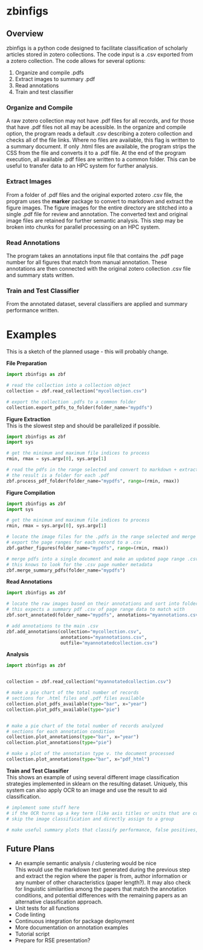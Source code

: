 # zbinfigs

## Overview
zbinfigs is a python code designed to facilitate classification of scholarly articles stored in zotero collections. 
The code input is a .csv exported from a zotero collection. The code allows for several options:  
  1. Organize and compile .pdfs
  2. Extract images to summary .pdf
  3. Read annotations
  4. Train and test classifier

### Organize and Compile
A raw zotero collection may not have .pdf files for all records, and for those that have .pdf files not all may be acessible. 
In the organize and compile option, the program reads a default .csv describing a zotero collection and checks all of the file links.
Where no files are available, this flag is written to a summary document. If only .html files are available, the program strips the CSS 
from the file and converts it to a .pdf file. At the end of the program execution, all available .pdf files are written to a common folder. 
This can be useful to transfer data to an HPC system for further analysis.  

### Extract Images 
From a folder of .pdf files and the original exported zotero .csv file, the program uses the **marker** package to convert to markdown and 
extract the figure images. The figure images for the entire directory are stitched into a single .pdf file for review and annotation. 
The converted text and original image files are retained for further semantic analysis. This step may be broken into chunks for parallel processing 
on an HPC system.

### Read Annotations 
The program takes an annotations input file that contains the .pdf page number for all figures that match from manual annotation. 
These annotations are then connected with the original zotero collection .csv file and summary stats written.  

### Train and Test Classifier  
From the annotated dataset, several classifiers are applied and summary performance written.  
  
  
# Examples  
This is a sketch of the planned usage - this will probably change.  
  
**File Preparation**
```python
import zbinfigs as zbf

# read the collection into a collection object
collection = zbf.read_collection("mycollection.csv")

# export the collection .pdfs to a common folder
collection.export_pdfs_to_folder(folder_name="mypdfs")

```
**Figure Extraction**  
This is the slowest step and should be parallelized if possible.
```python
import zbinfigs as zbf
import sys

# get the minimum and maximum file indices to process
rmin, rmax = sys.argv[0], sys.argv[1]

# read the pdfs in the range selected and convert to markdown + extract images
# the result is a folder for each .pdf
zbf.process_pdf_folder(folder_name="mypdfs", range=(rmin, rmax))
```

**Figure Compilation**
```python
import zbinfigs as zbf
import sys

# get the minimum and maximum file indices to process
rmin, rmax = sys.argv[0], sys.argv[1]

# locate the image files for the .pdfs in the range selected and merge into a single .pdf
# export the page ranges for each record to a .csv
zbf.gather_figures(folder_name="mypdfs", range=(rmin, rmax))

# merge pdfs into a single document and make an updated page range .csv file
# this knows to look for the .csv page number metadata
zbf.merge_summary_pdfs(folder_name="mypdfs")
```

**Read Annotations**
```python
import zbinfigs as zbf

# locate the raw images based on their annotations and sort into folders accordingly
# this expects a summary pdf .csv of page range data to match with
zbf.sort_annotated(folder_name="mypdfs", annotations="myannotations.csv")

# add annotations to the main .csv
zbf.add_annotations(collection="mycollection.csv", 
                    annotations="myannotations.csv", 
                    outfile="myannotatedcollection.csv")
```

**Analysis**
```python
import zbinfigs as zbf


collection = zbf.read_collection("myannotatedcollection.csv")

# make a pie chart of the total number of records
# sections for .html files and .pdf files available
collection.plot_pdfs_available(type="bar", x="year")
collection.plot_pdfs_available(type="pie")


# make a pie chart of the total number of records analyzed
# sections for each annotation condition
collection.plot_annotations(type="bar", x="year")
collection.plot_annotations(type="pie")

# make a plot of the annotation type v. the document processed
collection.plot_annotations(type="bar", x="pdf_html")
```  
  
**Train and Test Classifier**  
This shows an example of using several different image classification strategies implemented in sklearn on the resulting dataset. Uniquely, this system can also apply OCR to an image and use the result to aid classification.  
  

```python
# implement some stuff here
# if the OCR turns up a key term (like axis titles or units that are conserved by figure type)  
# skip the image classification and directly assign to a group

# make useful summary plots that classify performance, false positives, etc.  
```
  
## Future Plans  
 - An example semantic analysis / clustering would be nice  
    This would use the markdown text generated during the previous step and extract the region where the paper is from, author information or any number of other characteristics (paper length?). It may also check for linguistic similarities among the papers that match the annotation conditions, and potential differences with the remaining papers as an alternative classification approach.  
  - Unit tests for all functions
  - Code linting
  - Continuous integration for package deployment
  - More documentation on annotation examples
  - Tutorial script  
  - Prepare for RSE presentation?  
  